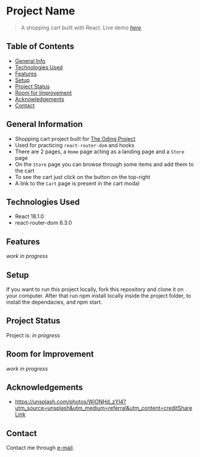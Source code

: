 # Project Name

> A shopping cart built with React.
> Live demo [_here_](https://www.example.com).

## Table of Contents

- [General Info](#general-information)
- [Technologies Used](#technologies-used)
- [Features](#features)
- [Setup](#setup)
- [Project Status](#project-status)
- [Room for Improvement](#room-for-improvement)
- [Acknowledgements](#acknowledgements)
- [Contact](#contact)

## General Information

- Shopping cart project built for [The Oding Project](https://www.theodinproject.com/)
- Used for practicing `react-router-dom` and hooks
- There are 2 pages, a `Home` page acting as a landing page and a `Store` page
- On the `Store` page you can browse through some items and add them to the cart
- To see the cart just click on the button on the top-right
- A link to the `Cart` page is present in the cart modal

## Technologies Used

- React 18.1.0
- react-router-dom 6.3.0

## Features

_work in progress_

## Setup

If you want to run this project locally, fork this repository and clone it on your computer. After that run npm install locally inside the project folder, to install the dependacies, and npm start.

## Project Status

Project is: _in progress_

## Room for Improvement

_work in progress_

## Acknowledgements

- https://unsplash.com/photos/WiONHd_zYI4?utm_source=unsplash&utm_medium=referral&utm_content=creditShareLink

## Contact

Contact me through [e-mail](andrei.sava.dev@gmail.com).
